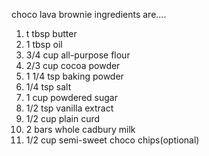 choco lava brownie ingredients are....




1. t tbsp butter
2. 1 tbsp oil
3. 3/4 cup all-purpose flour
4. 2/3 cup cocoa powder
5. 1 1/4 tsp baking powder
6. 1/4 tsp salt
7. 1 cup powdered sugar
8. 1/2 tsp vanilla extract
9. 1/2 cup plain curd
10. 2 bars whole cadbury milk
11. 1/2 cup semi-sweet choco chips(optional)